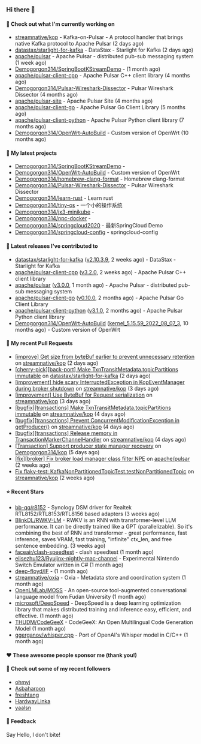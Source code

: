 ### Hi there 👋

#### 👷 Check out what I'm currently working on

- [streamnative/kop](https://github.com/streamnative/kop) - Kafka-on-Pulsar - A protocol handler that brings native Kafka protocol to Apache Pulsar (2 days ago)
- [datastax/starlight-for-kafka](https://github.com/datastax/starlight-for-kafka) - DataStax - Starlight for Kafka (2 days ago)
- [apache/pulsar](https://github.com/apache/pulsar) - Apache Pulsar - distributed pub-sub messaging system (1 week ago)
- [Demogorgon314/SpringBootKStreamDemo](https://github.com/Demogorgon314/SpringBootKStreamDemo) -  (1 month ago)
- [apache/pulsar-client-cpp](https://github.com/apache/pulsar-client-cpp) - Apache Pulsar C&#43;&#43; client library (4 months ago)
- [Demogorgon314/Pulsar-Wireshark-Dissector](https://github.com/Demogorgon314/Pulsar-Wireshark-Dissector) - Pulsar Wireshark Dissector (4 months ago)
- [apache/pulsar-site](https://github.com/apache/pulsar-site) - Apache Pulsar Site (4 months ago)
- [apache/pulsar-client-go](https://github.com/apache/pulsar-client-go) - Apache Pulsar Go Client Library (5 months ago)
- [apache/pulsar-client-python](https://github.com/apache/pulsar-client-python) - Apache Pulsar Python client library (7 months ago)
- [Demogorgon314/OpenWrt-AutoBuild](https://github.com/Demogorgon314/OpenWrt-AutoBuild) - Custom version of OpenWrt (10 months ago)

#### 🌱 My latest projects

- [Demogorgon314/SpringBootKStreamDemo](https://github.com/Demogorgon314/SpringBootKStreamDemo) - 
- [Demogorgon314/OpenWrt-AutoBuild](https://github.com/Demogorgon314/OpenWrt-AutoBuild) - Custom version of OpenWrt
- [Demogorgon314/homebrew-clang-format](https://github.com/Demogorgon314/homebrew-clang-format) - Homebrew clang-format
- [Demogorgon314/Pulsar-Wireshark-Dissector](https://github.com/Demogorgon314/Pulsar-Wireshark-Dissector) - Pulsar Wireshark Dissector
- [Demogorgon314/learn-rust](https://github.com/Demogorgon314/learn-rust) - Learn rust
- [Demogorgon314/tiny-os](https://github.com/Demogorgon314/tiny-os) - 一个小的操作系统
- [Demogorgon314/jx3-minikube](https://github.com/Demogorgon314/jx3-minikube) - 
- [Demogorgon314/npc-docker](https://github.com/Demogorgon314/npc-docker) - 
- [Demogorgon314/springcloud2020](https://github.com/Demogorgon314/springcloud2020) - 最新SpringCloud Demo
- [Demogorgon314/springcloud-config](https://github.com/Demogorgon314/springcloud-config) - springcloud-config 

#### 🔭 Latest releases I've contributed to

- [datastax/starlight-for-kafka](https://github.com/datastax/starlight-for-kafka) ([v2.10.3.9](https://github.com/datastax/starlight-for-kafka/releases/tag/v2.10.3.9), 2 weeks ago) - DataStax - Starlight for Kafka
- [apache/pulsar-client-cpp](https://github.com/apache/pulsar-client-cpp) ([v3.2.0](https://github.com/apache/pulsar-client-cpp/releases/tag/v3.2.0), 2 weeks ago) - Apache Pulsar C&#43;&#43; client library
- [apache/pulsar](https://github.com/apache/pulsar) ([v3.0.0](https://github.com/apache/pulsar/releases/tag/v3.0.0), 1 month ago) - Apache Pulsar - distributed pub-sub messaging system
- [apache/pulsar-client-go](https://github.com/apache/pulsar-client-go) ([v0.10.0](https://github.com/apache/pulsar-client-go/releases/tag/v0.10.0), 2 months ago) - Apache Pulsar Go Client Library
- [apache/pulsar-client-python](https://github.com/apache/pulsar-client-python) ([v3.1.0](https://github.com/apache/pulsar-client-python/releases/tag/v3.1.0), 2 months ago) - Apache Pulsar Python client library
- [Demogorgon314/OpenWrt-AutoBuild](https://github.com/Demogorgon314/OpenWrt-AutoBuild) ([kernel_5.15.59_2022_08_07_3](https://github.com/Demogorgon314/OpenWrt-AutoBuild/releases/tag/kernel_5.15.59_2022_08_07_3), 10 months ago) - Custom version of OpenWrt

#### 🔨 My recent Pull Requests

- [[improve] Get size from byteBuf earlier to prevent unnecessary retention](https://github.com/streamnative/kop/pull/1878) on [streamnative/kop](https://github.com/streamnative/kop) (2 days ago)
- [[cherry-pick][back-port] Make TxnTransitMetadata.topicPartitions immutable](https://github.com/datastax/starlight-for-kafka/pull/89) on [datastax/starlight-for-kafka](https://github.com/datastax/starlight-for-kafka) (2 days ago)
- [[improvement] hide scary InterruptedException in KopEventManager during broker shutdown](https://github.com/streamnative/kop/pull/1874) on [streamnative/kop](https://github.com/streamnative/kop) (3 days ago)
- [[improvement] Use ByteBuf for Request serialization](https://github.com/streamnative/kop/pull/1871) on [streamnative/kop](https://github.com/streamnative/kop) (3 days ago)
- [[bugfix][transactions] Make TxnTransitMetadata.topicPartitions immutable](https://github.com/streamnative/kop/pull/1869) on [streamnative/kop](https://github.com/streamnative/kop) (4 days ago)
- [[bugfix][transactions] Prevent ConcurrentModificationException in getProducer()](https://github.com/streamnative/kop/pull/1868) on [streamnative/kop](https://github.com/streamnative/kop) (4 days ago)
- [[bugfix][transactions] Release memory in TransactionMarkerChannelHandler](https://github.com/streamnative/kop/pull/1867) on [streamnative/kop](https://github.com/streamnative/kop) (4 days ago)
- [[Transaction] Support producer state manager recovery](https://github.com/Demogorgon314/kop/pull/2) on [Demogorgon314/kop](https://github.com/Demogorgon314/kop) (5 days ago)
- [[fix][broker] Fix broker load manager class filter NPE](https://github.com/apache/pulsar/pull/20350) on [apache/pulsar](https://github.com/apache/pulsar) (2 weeks ago)
- [Fix flaky-test: KafkaNonPartitionedTopicTest.testNonPartitionedTopic](https://github.com/streamnative/kop/pull/1853) on [streamnative/kop](https://github.com/streamnative/kop) (2 weeks ago)

#### ⭐ Recent Stars

- [bb-qq/r8152](https://github.com/bb-qq/r8152) - Synology DSM driver for Realtek RTL8152/RTL8153/RTL8156 based adapters (3 weeks ago)
- [BlinkDL/RWKV-LM](https://github.com/BlinkDL/RWKV-LM) - RWKV is an RNN with transformer-level LLM performance. It can be directly trained like a GPT (parallelizable). So it&#39;s combining the best of RNN and transformer - great performance, fast inference, saves VRAM, fast training, &#34;infinite&#34; ctx_len, and free sentence embedding. (3 weeks ago)
- [faceair/clash-speedtest](https://github.com/faceair/clash-speedtest) - clash speedtest (1 month ago)
- [elisezhu123/Ryujinx-nightly-mac-channel](https://github.com/elisezhu123/Ryujinx-nightly-mac-channel) - Experimental Nintendo Switch Emulator written in C# (1 month ago)
- [deep-floyd/IF](https://github.com/deep-floyd/IF) -  (1 month ago)
- [streamnative/oxia](https://github.com/streamnative/oxia) - Oxia - Metadata store and coordination system (1 month ago)
- [OpenLMLab/MOSS](https://github.com/OpenLMLab/MOSS) - An open-source tool-augmented conversational language model from Fudan University (1 month ago)
- [microsoft/DeepSpeed](https://github.com/microsoft/DeepSpeed) - DeepSpeed is a deep learning optimization library that makes distributed training and inference easy, efficient, and effective. (1 month ago)
- [THUDM/CodeGeeX](https://github.com/THUDM/CodeGeeX) - CodeGeeX: An Open Multilingual Code Generation Model (1 month ago)
- [ggerganov/whisper.cpp](https://github.com/ggerganov/whisper.cpp) - Port of OpenAI&#39;s Whisper model in C/C&#43;&#43; (1 month ago)

#### ❤️ These awesome people sponsor me (thank you!)


#### 👯 Check out some of my recent followers

- [ohmyj](https://github.com/ohmyj)
- [Asbaharoon](https://github.com/Asbaharoon)
- [freshtang](https://github.com/freshtang)
- [HardwayLinka](https://github.com/HardwayLinka)
- [yaalsn](https://github.com/yaalsn)

#### 💬 Feedback

Say Hello, I don't bite!

